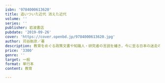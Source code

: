 ```yaml
---
isbn: '9784000613620'
title: 追いついた近代 消えた近代
volume: ''
series: ''
publisher: 岩波書店
pubdate: '2019-09-26'
cover: 'https://cover.openbd.jp/9784000613620.jpg'
author: 苅谷剛彦／著
description: 教育をめぐる政策文書や知識人・研究者の言説を繙き，今に至る日本の迷走の原点を抉り出す意欲作．
price: '3300'
genre: ''
target: 一般
format: 単行本
content: 教育

---
```

